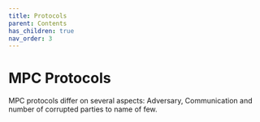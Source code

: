 ```yaml
---
title: Protocols
parent: Contents
has_children: true
nav_order: 3
---
```


# MPC Protocols


MPC protocols differ on several aspects: Adversary, Communication and number of corrupted parties to name of few. 